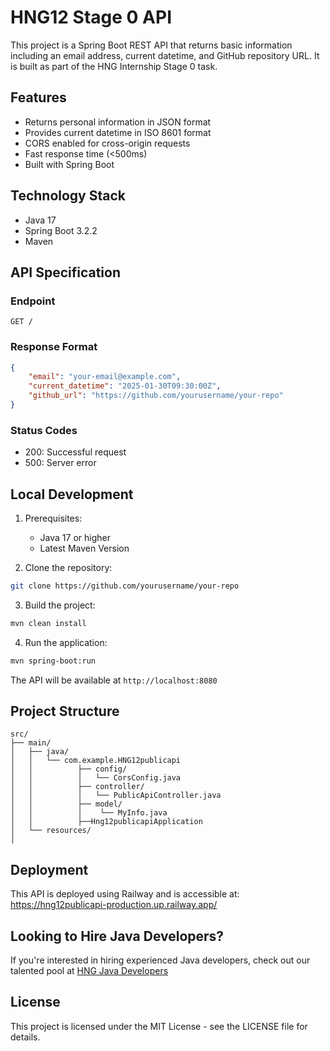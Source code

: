 # HNG12 Stage 0 API

This project is a Spring Boot REST API that returns basic information including an email address, current datetime, and GitHub repository URL. It is built as part of the HNG Internship Stage 0 task.

 ## Features
- Returns personal information in JSON format
- Provides current datetime in ISO 8601 format
- CORS enabled for cross-origin requests
- Fast response time (<500ms)
- Built with Spring Boot 

 ## Technology Stack
- Java 17
- Spring Boot 3.2.2
- Maven

## API Specification

### Endpoint

```
GET /
```

### Response Format

```json
{
    "email": "your-email@example.com",
    "current_datetime": "2025-01-30T09:30:00Z",
    "github_url": "https://github.com/yourusername/your-repo"
}
```

### Status Codes

- 200: Successful request
- 500: Server error

## Local Development

1. Prerequisites:
    - Java 17 or higher
    - Latest Maven Version

2. Clone the repository:
```bash
git clone https://github.com/yourusername/your-repo
```

3. Build the project:
```bash
mvn clean install
```

4. Run the application:
```bash
mvn spring-boot:run
```

The API will be available at `http://localhost:8080`

## Project Structure

```
src/
├── main/
│   ├── java/
│   │   └── com.example.HNG12publicapi
│   │          ├── config/
│   │          │   └── CorsConfig.java
│   │          ├── controller/
│   │          │   └── PublicApiController.java
│   │          ├── model/
│   │          │    └── MyInfo.java
│   │          ├──Hng12publicapiApplication
│   └── resources/
│       
```

## Deployment

This API is deployed using Railway and is accessible at:
https://hng12publicapi-production.up.railway.app/

## Looking to Hire Java Developers?

If you're interested in hiring experienced Java developers, check out our talented pool at [HNG Java Developers](https://hng.tech/hire/java-developers)

## License

This project is licensed under the MIT License - see the LICENSE file for details.